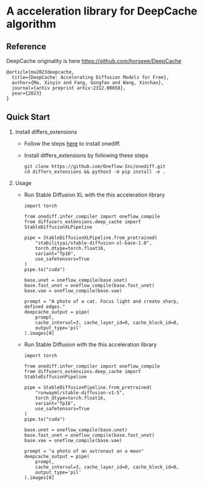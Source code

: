 # A acceleration library for DeepCache algorithm

## Reference

DeepCache originality is here https://github.com/horseee/DeepCache
```
@article{ma2023deepcache,
  title={DeepCache: Accelerating Diffusion Models for Free},
  author={Ma, Xinyin and Fang, Gongfan and Wang, Xinchao},
  journal={arXiv preprint arXiv:2312.00858},
  year={2023}
}
```

## Quick Start

1. Install differs_extensions

    - Follow the steps [here](https://github.com/Oneflow-Inc/onediff?tab=readme-ov-file#install-from-source) to install onediff. 

    - Install differs_extensions by following these steps
        ```
        git clone https://github.com/Oneflow-Inc/onediff.git
        cd differs_extensions && python3 -m pip install -e .
        ```

2. Usage
    - Run Stable Diffusion XL with the this acceleration library

        ```
        import torch

        from onediff.infer_compiler import oneflow_compile
        from diffusers_extensions.deep_cache import StableDiffusionXLPipeline

        pipe = StableDiffusionXLPipeline.from_pretrained(
            "stabilityai/stable-diffusion-xl-base-1.0",
            torch_dtype=torch.float16,
            variant="fp16",
            use_safetensors=True
        )
        pipe.to("cuda")

        base.unet = oneflow_compile(base.unet)
        base.fast_unet = oneflow_compile(base.fast_unet)
        base.vae = oneflow_compile(base.vae)

        prompt = "A photo of a cat. Focus light and create sharp, defined edges."        
        deepcache_output = pipe(
            prompt, 
            cache_interval=3, cache_layer_id=0, cache_block_id=0,
            output_type='pil'
        ).images[0]

        ```

    - Run Stable Diffusion with the this acceleration library

        ```
        import torch

        from onediff.infer_compiler import oneflow_compile
        from diffusers_extensions.deep_cache import StableDiffusionPipeline

        pipe = StableDiffusionPipeline.from_pretrained(
            "runwayml/stable-diffusion-v1-5",
            torch_dtype=torch.float16,
            variant="fp16",
            use_safetensors=True
        )
        pipe.to("cuda")

        base.unet = oneflow_compile(base.unet)
        base.fast_unet = oneflow_compile(base.fast_unet)
        base.vae = oneflow_compile(base.vae)

        prompt = "a photo of an astronaut on a moon"       
        deepcache_output = pipe(
            prompt, 
            cache_interval=3, cache_layer_id=0, cache_block_id=0,
            output_type='pil'
        ).images[0]

        ```
